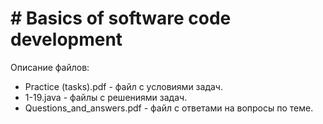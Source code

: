 ﻿# # Basics of software code development
Описание файлов:
 - Practice (tasks).pdf - файл с условиями задач.
 - 1-19.java - файлы с решениями задач.
 - Questions_and_answers.pdf - файл с ответами на вопросы по теме.

